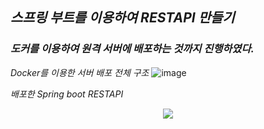 ## *스프링 부트를 이용하여 RESTAPI 만들기*
### *도커를 이용하여 원격 서버에 배포하는 것까지 진행하였다.*

*Docker를 이용한 서버 배포 전체 구조*
![image](https://user-images.githubusercontent.com/98318326/229058933-e96b1581-b047-4823-88bc-354604a220ae.png)

*배포한 Spring boot RESTAPI*
<p align="center"><img src="https://user-images.githubusercontent.com/98318326/229060694-f1808616-e14d-4a5e-881b-7f77e2a91f6e.png"></p>

